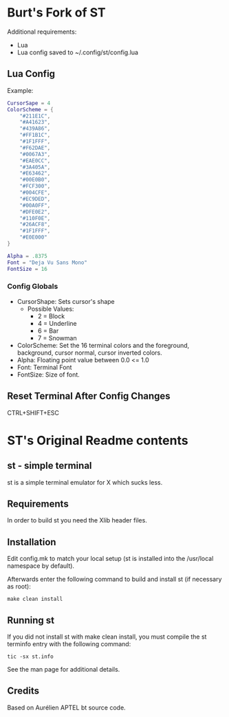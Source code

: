 # Burt's Fork of ST

Additional requirements:
  - Lua
  - Lua config saved to ~/.config/st/config.lua

## Lua Config
Example:
```lua
CursorSape = 4
ColorScheme = {
    "#211E1C",
    "#A41623",
    "#439A86",
    "#FF1B1C",
    "#1F1FFF",
    "#F62DAE",
    "#0067A3",
    "#EAE0CC",
    "#3A405A",
    "#E63462",
    "#00E0B0",
    "#FCF300",
    "#004CFE",
    "#EC9DED",
    "#00A0FF",
    "#DFE0E2",
    "#110F0E",
    "#26ACF8",
    "#1F1FFF",
    "#E0E000"
}

Alpha = .8375
Font = "Deja Vu Sans Mono"
FontSize = 16
```

### Config Globals
- CursorShape: Sets cursor's shape
  - Possible Values:
    - 2 = Block
    - 4 = Underline
    - 6 = Bar
    - 7 = Snowman
- ColorScheme: Set the 16 terminal colors and the 
  foreground, background, cursor normal, cursor inverted colors.
- Alpha: Floating point value between 0.0 <= 1.0
- Font: Terminal Font
- FontSize: Size of font.

## Reset Terminal After Config Changes

CTRL+SHIFT+ESC

# ST's Original Readme contents

st - simple terminal
--------------------
st is a simple terminal emulator for X which sucks less.


Requirements
------------
In order to build st you need the Xlib header files.


Installation
------------
Edit config.mk to match your local setup (st is installed into
the /usr/local namespace by default).

Afterwards enter the following command to build and install st (if
necessary as root):

    make clean install


Running st
----------
If you did not install st with make clean install, you must compile
the st terminfo entry with the following command:

    tic -sx st.info

See the man page for additional details.

Credits
-------
Based on Aurélien APTEL <aurelien dot aptel at gmail dot com> bt source code.

